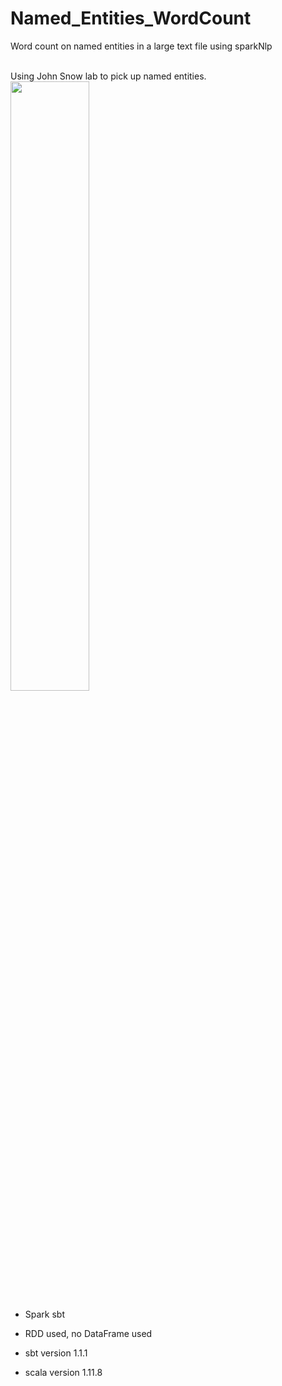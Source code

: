 # Named_Entities_WordCount
Word count on named entities in  a large text file using sparkNlp

<br>Using John Snow lab to pick up named entities. 
<br><image src="./result.PNG" width=50% />

* Spark sbt
* RDD used, no DataFrame used

* sbt version 1.1.1
* scala version 1.11.8
